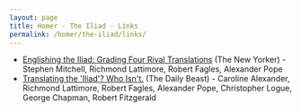 ```yaml
---
layout: page
title: Homer - The Iliad - Links
permalink: /homer/the-iliad/links/
---
```


* [Englishing the Iliad: Grading Four Rival Translations](http://www.newyorker.com/books/page-turner/englishing-the-iliad-grading-four-rival-translations) (The New Yorker) - Stephen Mitchell, Richmond Lattimore, Robert Fagles, Alexander Pope
* [Translating the 'Iliad'? Who Isn't.](http://www.thedailybeast.com/articles/2016/01/01/translating-the-iliad-who-isn-t.html) (The Daily Beast) - Caroline Alexander, Richmond Lattimore, Robert Fagles, Alexander Pope, Christopher Logue, George Chapman, Robert Fitzgerald
